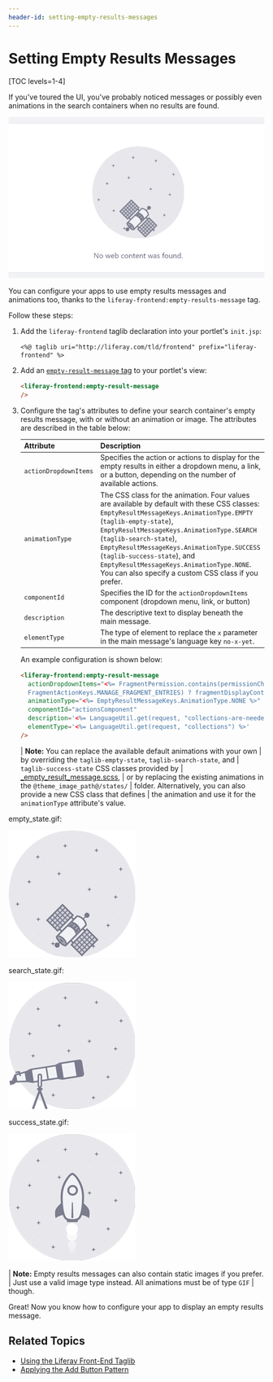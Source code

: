 ```yaml
---
header-id: setting-empty-results-messages
---
```


# Setting Empty Results Messages

[TOC levels=1-4]

If you've toured the UI, you've probably noticed messages or possibly even 
animations in the search containers when no results are found. 

![Figure 1: This is a still frame from the Web Content portlet's empty results animation.](../../../images/no-web-content-found.png)

You can configure your apps to use empty results messages and animations too, 
thanks to the `liferay-frontend:empty-results-message` tag. 

Follow these steps:

1.  Add the `liferay-frontend` taglib declaration into your portlet's 
    `init.jsp`:

    ```markup
    <%@ taglib uri="http://liferay.com/tld/frontend" prefix="liferay-frontend" %>
    ```

2.  Add an [`empty-result-message` tag](@app-ref@/frontend-taglib/latest/taglibdocs/liferay-frontend/empty-result-message.html) 
    to your portlet's view:

    ```html
    <liferay-frontend:empty-result-message
    />
    ```

3.  Configure the tag's attributes to define your search container's empty 
    results message, with or without an animation or image. The attributes are 
    described in the table below:
    
    | Attribute | Description |
    | --- | --- |
    | `actionDropdownItems` | Specifies the action or actions to display for the empty results in either a dropdown menu, a link, or a button, depending on the number of available actions. |
    | `animationType` | The CSS class for the animation. Four values are available by default with these CSS classes: `EmptyResultMessageKeys.AnimationType.EMPTY` (`taglib-empty-state`), `EmptyResultMessageKeys.AnimationType.SEARCH` (`taglib-search-state`), `EmptyResultMessageKeys.AnimationType.SUCCESS` (`taglib-success-state`), and `EmptyResultMessageKeys.AnimationType.NONE`. You can also specify a custom CSS class if you prefer. |
    | `componentId` | Specifies the ID for the `actionDropdownItems` component (dropdown menu, link, or button)|
    | `description` | The descriptive text to display beneath the main message. |
    | `elementType` | The type of element to replace the `x` parameter in the main message's language key `no-x-yet`. |

    An example configuration is shown below:

    ```html
    <liferay-frontend:empty-result-message
      actionDropdownItems="<%= FragmentPermission.contains(permissionChecker, scopeGroupId, 
      FragmentActionKeys.MANAGE_FRAGMENT_ENTRIES) ? fragmentDisplayContext.getActionDropdownItems() : null %>"
      animationType="<%= EmptyResultMessageKeys.AnimationType.NONE %>"
      componentId="actionsComponent"
      description='<%= LanguageUtil.get(request, "collections-are-needed-to-create-fragments") %>'
      elementType='<%= LanguageUtil.get(request, "collections") %>'
    />
    ```

    | **Note:** You can replace the available default animations with your own 
    | by overriding the `taglib-empty-state`, `taglib-search-state`, and 
    | `taglib-success-state` CSS classes provided by 
    | [_empty_result_message.scss](https://github.com/liferay/liferay-portal/blob/7.1.x/modules/apps/frontend-css/frontend-css-web/src/main/resources/META-INF/resources/taglib/_empty_result_message.scss), 
    | or by replacing the existing animations in the `@theme_image_path@/states/` 
    | folder. Alternatively, you can also provide a new CSS class that defines 
    | the animation and use it for the `animationType` attribute's value. 

empty_state.gif:

![Figure 2: Use the empty state animation to signify there are no entries to search.](../../../images/empty_state.gif)

search_state.gif:

![Figure 3: Use the search state animation to signify no search results were found.](../../../images/search_state.gif)

success_state.gif:

![Figure 4: Use the success state animation to signify search results were found.](../../../images/success_state.gif)


| **Note:** Empty results messages can also contain static images if you prefer. 
| Just use a valid image type instead. All animations must be of type `GIF` 
| though. 

Great! Now you know how to configure your app to display an empty results 
message. 

## Related Topics

- [Using the Liferay Front-End Taglib](/docs/7-1/tutorials/-/knowledge_base/t/using-liferay-frontend-taglibs-in-your-portlet)
- [Applying the Add Button Pattern](/docs/7-1/tutorials/-/knowledge_base/t/applying-the-add-button-pattern)
